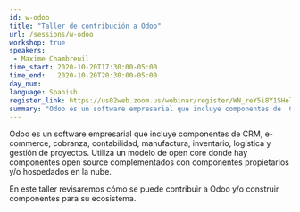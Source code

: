 ```yaml
---
id: w-odoo
title: "Taller de contribución a Odoo"
url: /sessions/w-odoo
workshop: true
speakers:
 - Maxime Chambreuil
time_start: 2020-10-20T17:30:00-05:00
time_end:   2020-10-20T20:30:00-05:00
day_num: 
language: Spanish
register_link: https://us02web.zoom.us/webinar/register/WN_reY5i8Y1SHelVHqxulT1GQ
summary: "Odoo es un software empresarial que incluye componentes de  CRM, e-commerce, cobranza, contabilidad, manufactura, inventario, logística y gestión de proyectos."
---
```


Odoo es un software empresarial que incluye componentes de  CRM, e-commerce, cobranza, contabilidad, manufactura, inventario, logística y gestión de proyectos. Utiliza un modelo de open core donde hay componentes open source complementados con componentes propietarios y/o hospedados en la nube.

En este taller revisaremos cómo se puede contribuir a Odoo y/o construir componentes para su ecosistema.

